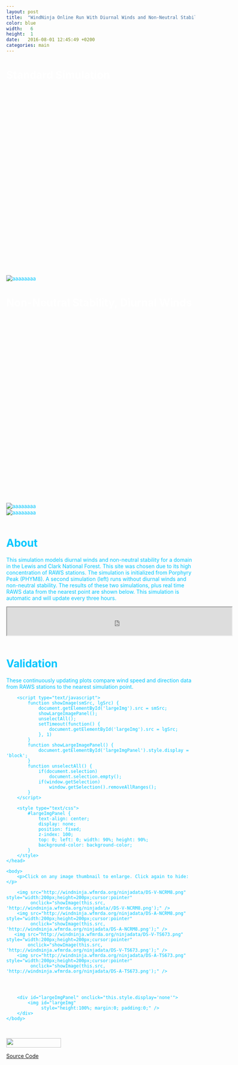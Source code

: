```yaml
---
layout: post
title:  "WindNinja Online Run With Diurnal Winds and Non-Neutral Stability"
color: blue
width:   6
height:  1
date:   2016-08-01 12:45:49 +0200
categories: main
---
```

<div class="col col-6">
<h1 style="color:white;">Standard Simulation</h1>
<html>
<head>
<style>
body
{
color:#00C6FF
}
</style>
<script
src="http://maps.googleapis.com/maps/api/js?&key=AIzaSyBL2JbHu9cN3mSvKDvi_VPDQJHPwT2_w8M">
</script>
<script>
var myCenter=new google.maps.LatLng(46.9163056,-114.0905556);

function initialize()
{
var mapProp = {
  center:myCenter,
  zoom:11,
  mapTypeId:google.maps.MapTypeId.TERRAIN,
  styles: [{"featureType":"water","elementType":"geometry","stylers":[{"visibility":"on"},{"color":"#aee2e0"}]},{"featureType":"landscape","elementType":"geometry.fill","stylers":[{"color":"#abce83"}]},{"featureType":"poi","elementType":"geometry.fill","stylers":[{"color":"#769E72"}]},{"featureType":"poi","elementType":"labels.text.fill","stylers":[{"color":"#7B8758"}]},{"featureType":"poi","elementType":"labels.text.stroke","stylers":[{"color":"#EBF4A4"}]},{"featureType":"poi.park","elementType":"geometry","stylers":[{"visibility":"simplified"},{"color":"#8dab68"}]},{"featureType":"road","elementType":"geometry.fill","stylers":[{"visibility":"simplified"}]},{"featureType":"road","elementType":"labels.text.fill","stylers":[{"color":"#5B5B3F"}]},{"featureType":"road","elementType":"labels.text.stroke","stylers":[{"color":"#ABCE83"}]},{"featureType":"road","elementType":"labels.icon","stylers":[{"visibility":"off"}]},{"featureType":"road.local","elementType":"geometry","stylers":[{"color":"#A4C67D"}]},{"featureType":"road.arterial","elementType":"geometry","stylers":[{"color":"#9BBF72"}]},{"featureType":"road.highway","elementType":"geometry","stylers":[{"color":"#EBF4A4"}]},{"featureType":"transit","stylers":[{"visibility":"off"}]},{"featureType":"administrative","elementType":"geometry.stroke","stylers":[{"visibility":"on"},{"color":"#87ae79"}]},{"featureType":"administrative","elementType":"geometry.fill","stylers":[{"color":"#7f2200"},{"visibility":"off"}]},{"featureType":"administrative","elementType":"labels.text.stroke","stylers":[{"color":"#ffffff"},{"visibility":"on"},{"weight":4.1}]},{"featureType":"administrative","elementType":"labels.text.fill","stylers":[{"color":"#495421"}]},{"featureType":"administrative.neighborhood","elementType":"labels","stylers":[{"visibility":"off"}]}]
  };

var map2=new google.maps.Map(document.getElementById("googleMap1"),mapProp);

  var ctaLayer2 = new google.maps.KmlLayer({
    url: 'http://windninja.wfmrda.org/ninjadata/pRG.kml',
    map: map2
  });
  var ctaLayer2 = new google.maps.KmlLayer({
    url: 'http://windninja.wfmrda.org/ninjadata/clark.kml',
    map: map2
  });

}

google.maps.event.addDomListener(window, 'load', initialize);
</script>
</head>

<body>
<div id="googleMap1" style="width:470px;height:480px;"></div>
</body>
</html>

<br>
<img src="http://windninja.wfmrda.org/ninjadata/pRG.bmp" alt="aaaaaaaa">

</div>

<div class="col col-6">
<h1 style="color:white;">Non-Neutral Stability, Diurnal Winds</h1>
<html>
<head>
<style>
body
{
color:#00C6FF
}
</style>
<script
src="http://maps.googleapis.com/maps/api/js?&key=AIzaSyBL2JbHu9cN3mSvKDvi_VPDQJHPwT2_w8M">
</script>
<script>
var myCenter=new google.maps.LatLng(46.9163056,-114.0905556);

function initialize()
{
var mapProp = {
  center:myCenter,
  zoom:11,
  mapTypeId:google.maps.MapTypeId.TERRAIN,
  styles: [{"featureType":"water","elementType":"geometry","stylers":[{"visibility":"on"},{"color":"#aee2e0"}]},{"featureType":"landscape","elementType":"geometry.fill","stylers":[{"color":"#abce83"}]},{"featureType":"poi","elementType":"geometry.fill","stylers":[{"color":"#769E72"}]},{"featureType":"poi","elementType":"labels.text.fill","stylers":[{"color":"#7B8758"}]},{"featureType":"poi","elementType":"labels.text.stroke","stylers":[{"color":"#EBF4A4"}]},{"featureType":"poi.park","elementType":"geometry","stylers":[{"visibility":"simplified"},{"color":"#8dab68"}]},{"featureType":"road","elementType":"geometry.fill","stylers":[{"visibility":"simplified"}]},{"featureType":"road","elementType":"labels.text.fill","stylers":[{"color":"#5B5B3F"}]},{"featureType":"road","elementType":"labels.text.stroke","stylers":[{"color":"#ABCE83"}]},{"featureType":"road","elementType":"labels.icon","stylers":[{"visibility":"off"}]},{"featureType":"road.local","elementType":"geometry","stylers":[{"color":"#A4C67D"}]},{"featureType":"road.arterial","elementType":"geometry","stylers":[{"color":"#9BBF72"}]},{"featureType":"road.highway","elementType":"geometry","stylers":[{"color":"#EBF4A4"}]},{"featureType":"transit","stylers":[{"visibility":"off"}]},{"featureType":"administrative","elementType":"geometry.stroke","stylers":[{"visibility":"on"},{"color":"#87ae79"}]},{"featureType":"administrative","elementType":"geometry.fill","stylers":[{"color":"#7f2200"},{"visibility":"off"}]},{"featureType":"administrative","elementType":"labels.text.stroke","stylers":[{"color":"#ffffff"},{"visibility":"on"},{"weight":4.1}]},{"featureType":"administrative","elementType":"labels.text.fill","stylers":[{"color":"#495421"}]},{"featureType":"administrative.neighborhood","elementType":"labels","stylers":[{"visibility":"off"}]}]
  };

var map=new google.maps.Map(document.getElementById("googleMap"),mapProp);

  var ctaLayer = new google.maps.KmlLayer({
    url: 'http://windninja.wfmrda.org/ninjadata/PDS.kml',
    map: map
  });
  var ctaLayer = new google.maps.KmlLayer({
    url: 'http://windninja.wfmrda.org/ninjadata/clark.kml',
    map: map
  });

}

google.maps.event.addDomListener(window, 'load', initialize);
</script>
</head>

<body>
<div id="googleMap" style="width:470px;height:480px;"></div>
</body>
</html>
<br>
<div class="col col-5">
<img src="http://windninja.wfmrda.org/ninjadata/PDS.bmp" alt="aaaaaaaa">
</div>
<div class="col col-6">
<img src="http://windninja.wfmrda.org/ninjadata/PDSTime.bmp" alt="aaaaaaaa">
</div>

</div>
<br>

<h1>About</h1>
<p>This simulation models diurnal winds and non-neutral stability for a domain in the Lewis and Clark National Forest. This site was chosen due to its high concentration of RAWS stations. The simulation is initialized from Porphyry Peak (PHYM8). A second simulation (left) runs without diurnal winds and non-neutral stability. The results of these two simulations, plus real time RAWS data from the nearest point are shown below. This simulation is automatic and will update every three hours. </p>


<iframe src="http://windninja.wfmrda.org/ninjadata/DiurnalLog.txt" style="background: #FFFFFF;" height="75"  width="600"></iframe>


<div class="col col-12">
<br>
</div>


# Validation

These continuously updating plots compare wind speed and direction data from RAWS stations to the nearest simulation point.

<html>
    <head>
        <title>Sample</title>

        <script type="text/javascript">
            function showImage(smSrc, lgSrc) {
                document.getElementById('largeImg').src = smSrc;
                showLargeImagePanel();
                unselectAll();
                setTimeout(function() {
                    document.getElementById('largeImg').src = lgSrc;
                }, 1)
            }
            function showLargeImagePanel() {
                document.getElementById('largeImgPanel').style.display = 'block';
            }
            function unselectAll() {
                if(document.selection)
                    document.selection.empty();
                if(window.getSelection)
                    window.getSelection().removeAllRanges();
            }
        </script>

        <style type="text/css">
            #largeImgPanel {
                text-align: center;
                display: none;
                position: fixed;
                z-index: 100;
                top: 0; left: 0; width: 90%; height: 90%;
                background-color: background-color;
            }
        </style>
    </head>

    <body>
        <p>Click on any image thumbnail to enlarge. Click again to hide:</p>

        <img src="http://windninja.wfmrda.org/ninjadata/DS-V-NCRM8.png" style="width:200px;height=200px;cursor:pointer"
             onclick="showImage(this.src, 'http://windninja.wfmrda.org/ninjadata//DS-V-NCRM8.png');" />
        <img src="http://windninja.wfmrda.org/ninjadata/DS-A-NCRM8.png" style="width:200px;height=200px;cursor:pointer"
             onclick="showImage(this.src, 'http://windninja.wfmrda.org/ninjadata/DS-A-NCRM8.png');" />
       <img src="http://windninja.wfmrda.org/ninjadata/DS-V-TS673.png" style="width:200px;height=200px;cursor:pointer"
            onclick="showImage(this.src, 'http://windninja.wfmrda.org/ninjadata/DS-V-TS673.png');" />
        <img src="http://windninja.wfmrda.org/ninjadata/DS-A-TS673.png" style="width:200px;height=200px;cursor:pointer"
             onclick="showImage(this.src, 'http://windninja.wfmrda.org/ninjadata/DS-A-TS673.png');" />




        <div id="largeImgPanel" onclick="this.style.display='none'">
            <img id="largeImg"
                 style="height:100%; margin:0; padding:0;" />
        </div>
    </body>
</html>

<br>



<a href="http://synopticlabs.org/api/mesonet/"> <img src="http://firelab.github.io/windninja/assets/meso-api-logo-light.png" style="width:146px;height:25px;"> </a>



[Source Code](https://github.com/tfinney9/WNkml/)
